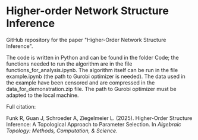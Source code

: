 # Higher-order Network Structure Inference

GitHub repository for the paper "Higher-Order Network Structure Inference". 

The code is written in Python and can be found in the folder Code; the functions needed to run the algorithm are in the file functions_for_analysis.ipynb. The algorithm itself can be run in the file example.ipynb (the path to Gurobi optimizer is needed). The data used in the example have been censored and are compressed in the data_for_demonstration.zip file. The path to Gurobi optimizer must be adapted to the local machine.

Full citation:

Funk R, Guan J, Schroeder A, Ziegelmeier L. (2025). Higher-Order Structure Inference: A Topological Approach to Parameter Selection. In *Algebraic Topology: Methods, Computation, & Science*.
